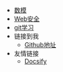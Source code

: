 * [数模](/README.md)
* [Web安全](/docs/README.md)
* [git学习](/learn-git/README.md)
* 链接到我  
  * [Github地址](https://github.com/MoneyJoy)
* 友情链接
  * [Docsify](https://docsify.js.org/#/)
